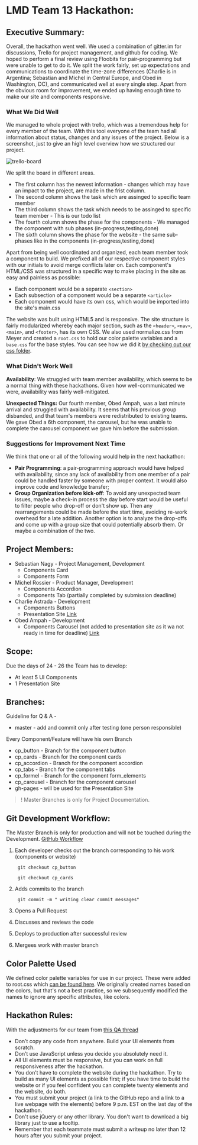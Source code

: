 # LMD Team 13 Hackathon:


## Executive Summary:

Overall, the hackathon went well. We used a combination of gitter.im for discussions, Trello for project management, and github for coding. We hoped to perform a final review using Floobits for pair-programming but were unable to get to do it. We split the work fairly, set up expectations and communications to coordinate the time-zone differences (Charlie is in Argentina; Sebastian and Michel in Central Europe, and Obed in Washington, DC), and communicated well at every single step. Apart from the obvious room for improvement, we ended up having enough time to make our site and components responsive. 



### What We Did Well

We managed to whole project with trello, which was a tremendous help for every member of the team. With this tool everyone of the team had all information about status, changes and any issues of the project.
Below is a screenshot, just to give an high level overview how we structured our project.

![trello-board](http://i.imgur.com/h1Nkw8n.jpg)

We split the board in different areas. 

* The first column has the newest information - changes which may have an impact to the project, are made in the frist column.
* The second column shows the task which are assinged to specific team member
* The third column shows the task which needs to be assinged to specific team member - This is our todo list
* The fourth column shows the phase for the components - We managed the component with sub phases (in-progress,testing,done) 
* The sixth column shows the phase for the website - the same sub-phases like in the components (in-progress,testing,done)


Apart from being well coordinated and organized, each team member took a component to build. We prefixed all of our respective component styles with our initials to avoid merge conflicts later on. Each component's HTML/CSS was structured in a specific way to make placing in the site as easy and painless as possible: 

- Each component would be a separate `<section>`
- Each subsection of a component would be a separate `<article>` 
- Each component would have its own css, which would be imported into the site's main.css


The website was built using HTML5 and is responsive. The site structure is fairly modularized whereby each major section, such as the `<header>`, `<nav>`, `<main>`, and `<footer>`, has its own CSS. We also used normalize.css from Meyer and created a `root.css` to hold our color palette variables and a `base.css` for the base styles. You can see how we did it [by checking out our css folder](https://github.com/snagy22000/LMD-UI-Framework/blob/gh-pages/src/styles/css/main.css). 



### What Didn't Work Well 

**Availability**: We struggled with team member availability, which seems to be a normal thing with these hackathons. Given how well-communicated we were, availability was fairly well-mitigated. 



**Unexpected Things:**  Our fourth member, Obed Ampah, was a last minute arrival and struggled with availability.  It seems that his previous group disbanded, and that team's members were redistributed to existing teams. We gave Obed a 6th component, the carousel, but he was unable to complete the carousel component we gave him before the submission. 



### Suggestions for Improvement Next Time

We think that one or all of the following would help in the next hackathon: 

- **Pair Programming**: a pair-programming approach would have helped with availability, since any lack of availability from one member of a pair could be handled faster by someone with proper context. It would also improve code and knowledge transfer; 
- **Group Organization before kick-off**: To avoid any unexpected team issues, maybe a check-in process the day before start would be useful to filter people who drop-off or don't show up. Then any rearrangements could be made before the start time, avoiding re-work overhead for a late addition. Another option is to analyze the drop-offs and come up with a group size that could potentially absorb them. Or maybe a combination of the two. 





## Project Members:

* Sebastian Nagy - Project Management, Development
  - Components Card
  - Components Form
* Michel Rossier - Product Manager, Development
  - Components Accordion 
  - Components Tab (partially completed by submission deadline)
* Charlie Astrada - Development
  - Components Buttons
  - Presentation Site [Link](https://snagy22000.github.io/LMD-UI-Framework/) 
* Obed Ampah - Development
  * Components Carousel (not added to presentation site as it wa not ready in time for deadline) [Link](https://github.com/snagy22000/LMD-UI-Framework/tree/cp_carousel)

## Scope:
Due the days of 24 - 26 the Team has to develop:

* At least 5 UI Components
* 1 Presentation Site

## Branches:

Guideline for Q & A -

* master - add and commit only after testing (one person responsible)



Every Component/Feature will have his own Branch

* cp_button - Branch for the component button
* cp_cards -  Branch for the component cards
* cp_accordion - Branch for the component accordion
* cp_tabs - Branch for the component tabs
* cp_formel - Branch for the component form_elements
* cp_carousel - Branch for the component carousel
* gh-pages - will be used for the Presentation Site


> ! Master Branches is only for Project Documentation.

## Git Development Workflow:


The Master Branch is only for production and will not be touched during the Development.
[GitHub Workflow](https://guides.github.com/introduction/flow/)

1. Each developer checks out the branch corresponding to his work (components or website)

        git checkout cp_button

        git checkout cp_cards


2. Adds commits to the branch 

        git commit -m " writing clear commit messages"

3. Opens a Pull Request  

4. Discusses and reviews the code

5. Deploys to production after successful review

6. Mergees work with master branch

## Color Palette Used

We defined color palette variables for use in our project. These were added to root.css which [can be found here](https://github.com/snagy22000/LMD-UI-Framework/blob/gh-pages/src/styles/css/root.css).  We originally created names based on the colors, but that's not a best practice, so we subsequently modified the names to ignore any specific attributes, like colors. 


## Hackathon Rules:

With the adjustments for our team from [this QA thread](https://qa.moderndeveloper.com/t/hackathon-teams-9-12-13-and-18/2509)

* Don’t copy any code from anywhere. Build your UI elements from scratch.
* Don’t use JavaScript unless you decide you absolutely need it.
* All UI elements must be responsive, but you can work on full responsiveness after the hackathon.
* You don’t have to complete the website during the hackathon. Try to build as many UI elements as possible first; if you have time to build the website or if you feel confident you can complete twenty elements and the website, do both.
* You must submit your project (a link to the GitHub repo and a link to a live webpage with the elements) before 9 p.m. EST on the last day of the hackathon.
* Don't use jQuery or any other library. You don't want to download a big library just to use a tooltip.
* Remember that each teammate must submit a writeup no later than 12 hours after you submit your project.

